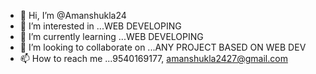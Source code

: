 - 👋 Hi, I’m @Amanshukla24
- 👀 I’m interested in ...WEB DEVELOPING
- 🌱 I’m currently learning ...WEB DEVELOPING
- 💞️ I’m looking to collaborate on ...ANY PROJECT BASED ON WEB DEV
- 📫 How to reach me ...9540169177, amanshukla2427@gmail.com
<!---
Amanshukla24/Amanshukla24 is a ✨ special ✨ repository because its `README.md` (this file) appears on your GitHub profile.
You can click the Preview link to take a look at your changes.
--->
